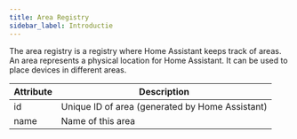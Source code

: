 ```yaml
---
title: Area Registry
sidebar_label: Introductie
---
```


The area registry is a registry where Home Assistant keeps track of areas. An area represents a physical location for Home Assistant. It can be used to place devices in different areas.

| Attribute | Description                                     |
| --------- | ----------------------------------------------- |
| id        | Unique ID of area (generated by Home Assistant) |
| name      | Name of this area                               |